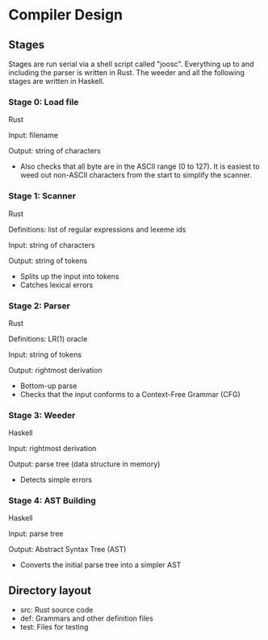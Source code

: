 # Compiler Design

## Stages

Stages are run serial via a shell script called "joosc". Everything up to and
including the parser is written in Rust. The weeder and all the following
stages are written in Haskell.

### Stage 0: Load file

Rust

Input: filename

Output: string of characters

* Also checks that all byte are in the ASCII range (0 to 127). It is easiest to
  weed out non-ASCII characters from the start to simplify the scanner.

### Stage 1: Scanner

Rust

Definitions: list of regular expressions and lexeme ids

Input: string of characters

Output: string of tokens

* Splits up the input into tokens
* Catches lexical errors

### Stage 2: Parser

Rust

Definitions: LR(1) oracle

Input: string of tokens

Output: rightmost derivation

* Bottom-up parse
* Checks that the input conforms to a Context-Free Grammar (CFG)

### Stage 3: Weeder

Haskell

Input: rightmost derivation

Output: parse tree (data structure in memory)

* Detects simple errors

### Stage 4: AST Building

Haskell

Input: parse tree

Output: Abstract Syntax Tree (AST)

* Converts the initial parse tree into a simpler AST

## Directory layout

* src: Rust source code
* def: Grammars and other definition files
* test: Files for testing
